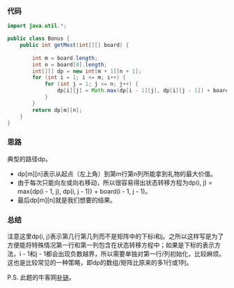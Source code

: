 ### 代码

``` java
import java.util.*;

public class Bonus {
    public int getMost(int[][] board) {
        
        int m = board.length;
        int n = board[0].length;
        int[][] dp = new int[m + 1][n + 1];
        for (int i = 1; i <= m; i++) {
            for (int j = 1; j <= n; j++) {
                dp[i][j] = Math.max(dp[i - 1][j], dp[i][j - 1]) + board[i - 1][j - 1];
            }
        }
        return dp[m][n];
    }
}
```



### 思路

典型的路径dp。

* dp\[m\]\[n\]表示从起点（左上角）到第m行第n列所能拿到礼物的最大价值。
* 由于每次只能向左或向右移动，所以很容易得出状态转移方程为dp(i, j) = max{dp(i - 1, j), dp(i, j - 1)} + board(i - 1, j - 1)。
* 最后dp\[m\]\[n\]就是我们想要的结果。



### 总结

注意这里dp(i, j)表示第几行第几列而不是矩阵中的下标i和j。之所以这样写是为了方便能将特殊情况第一行和第一列包含在状态转移方程中；如果是下标的表示方法，i - 1和j - 1都会出现负数越界，所以需要单独对第一行/列初始化，比较麻烦。这也是比较常见的一种策略，即dp的数组/矩阵比原来的多1行或1列。

P.S. 此题的牛客网[补链](https://www.nowcoder.com/questionTerminal/72a99e28381a407991f2c96d8cb238ab)。